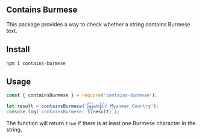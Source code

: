 ## Contains Burmese

This package provides a way to check whether a string contains Burmese text.

## Install

```
npm i contains-burmese
```

## Usage

```javascript
const { containsBurmese } = require('contains-burmese');

let result = containsBurmese('မြန်မာနိုင်ငံ Myanmar Country');
console.log(`containsBurmese: ${result}`);
```

The function will return `true` if there is at least one Burmese character in the string.